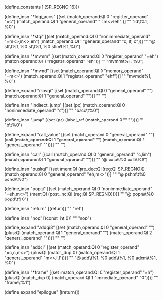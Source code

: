 (define_constants [
  (SP_REGNO 16)])

(define_insn "*ldqi_accs"
 [(set (match_operand:QI 0 "register_operand" "=c")
	   (match_operand:QI 1 "general_operand"  " cm<>Ieh"))]
""
"ld\t%1, %0")

(define_insn "*stqi"
  [(set (match_operand:QI 0 "nonimmediate_operand" "=m<>,m<>,eh")
		(match_operand:QI 1 "general_operand"      "c,   If, c"))]
""
"@
stl\t%1, %0
st\t%1, %0
stlm\t%1,%0")

(define_insn "*mvmm"
  [(set (match_operand:QI 0 "register_operand" "=eh")
		(match_operand:QI 1 "register_operand" "eh"))]
""
"mvmm\t%1, %0")

(define_insn "*mvmd"
  [(set (match_operand:QI 0 "memory_operand" "=m<>")
		(match_operand:QI 1 "register_operand" "ehf"))]
""
"mvmd\t%1, %0")

(define_expand "movqi"
  [(set (match_operand:QI 0 "general_operand" "")
		(match_operand:QI 1 "general_operand" ""))]
""
"")

(define_insn "indirect_jump"
  [(set (pc) (match_operand:QI 0 "nonimmediate_operand" "c"))]
""
"bacc\t%0")

(define_insn "jump"
  [(set (pc) (label_ref (match_operand 0 "" "")))]
""
"b\t%0")

(define_expand "call_value"
  [(set (match_operand 0 "general_operand" "")
		(call (match_operand:QI 1 "general_operand" "")
			  (match_operand:QI 2 "general_operand" "")))]
""
"")

(define_insn "call"
  [(call (match_operand:QI 0 "general_operand" "c,Iim")
		 (match_operand:QI 1 "general_operand" ""))]
""
"@
cala\t%0
call\t%0")

(define_insn "pushqi"
  [(set (mem:QI (pre_dec:QI (reg:QI SP_REGNO)))
		(match_operand:QI 0 "general_operand" "eh,m<>"))]
""
"@
pshm\t%0
pshd\t%0")

(define_insn "popqi"
  [(set (match_operand:QI 0 "nonimmediate_operand" "=eh,m<>")
		(mem:QI (post_inc:QI (reg:QI SP_REGNO))))]
""
"@
popm\t%0
popd\t%0")
  

(define_insn "return"
  [(return)]
""
"ret")

(define_insn "nop"
  [(const_int 0)]
""
"nop")

(define_expand "addqi3"
  [(set (match_operand:QI 0 "general_operand" "")
		(plus:QI (match_operand:QI 1 "general_operand" "")
				 (match_operand:QI 2 "general_operand" "")))]
""
"")

(define_insn "addqi"
  [(set (match_operand:QI 0 "register_operand" "=c,c,m<>")
	   (plus:QI (match_dup 0)
				(match_operand:QI 1 "general_operand" "m<>,I,I")))]
""
"@
add\t%1, %0
add\t%1, %0
addm\t%1, %0")

(define_insn "*frame"
  [(set (match_operand:QI 0 "register_operand" "=h")
		(plus:QI (match_dup 0) (match_operand:QI 1 "immediate_operand" "O")))]
""
"frame\t%1")

(define_expand "epilogue"
  [(return)])
